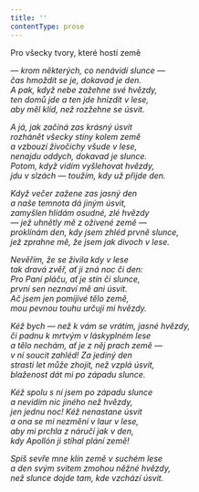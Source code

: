 ```yaml
---
title: ''
contentType: prose
---
```


<section>

Pro všecky tvory, které hostí země

_— krom některých, co nenávidí slunce —  
čas hmoždit se je, dokavad je den.  
A pak, když nebe zažehne své hvězdy,  
ten domů jde a ten jde hnízdit v lese,  
aby měl klid, než rozžehne se úsvit._

</section>

<section>

_A já, jak začíná zas krásný úsvit  
rozhánět všecky stíny kolem země  
a vzbouzí živočichy všude v lese,  
nenajdu oddych, dokavad je slunce.  
Potom, když vidím vyšlehovat hvězdy,  
jdu v slzách — toužím, kdy už přijde den._

</section>

<section>

_Když večer zažene zas jasný den  
a naše temnota dá jiným úsvit,  
zamyšlen hlídám osudné, zlé hvězdy  
— jež uhnětly mě z oživené země —  
proklínám den, kdy jsem zhléd prvně slunce,  
jež zprahne mě, že jsem jak divoch v lese._

</section>

<section>

_Nevěřím, že se živila kdy v lese  
tak dravá zvěř, ať ji zná noc či den:  
Pro Paní pláču, ať je stín či slunce,  
první sen neznaví mě ani úsvit.  
Ač jsem jen pomíjivé tělo země,  
mou pevnou touhu určují mi hvězdy._

</section>

<section>

_Kéž bych — než k vám se vrátím, jasné hvězdy,  
či padnu k mrtvým v láskyplném lese  
a tělo nechám, ať je z něj prach země —  
v ní soucit zahléd! Za jediný den  
strasti let může zhojit, než vzplá úsvit,  
blaženost dát mi po západu slunce._

</section>

<section>

_Kéž spolu s ní jsem po západu slunce  
a nevidím nic jiného než hvězdy,  
jen jednu noc! Kéž nenastane úsvit  
a ona se mi nezmění v laur v lese,  
aby mi prchla z náručí jak v den,  
kdy Apollón ji stíhal plání země!_

</section>

<section>

_Spíš sevře mne klín země v suchém lese  
a den svým svitem zmohou něžné hvězdy,  
než slunce dojde tam, kde vzchází úsvit._

</section>
